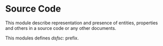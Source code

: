 # Source Code
This module describe representation and presence of entities, properties and others in a source code or any other documents.

This modules defines _dsfsc:_ prefix.
